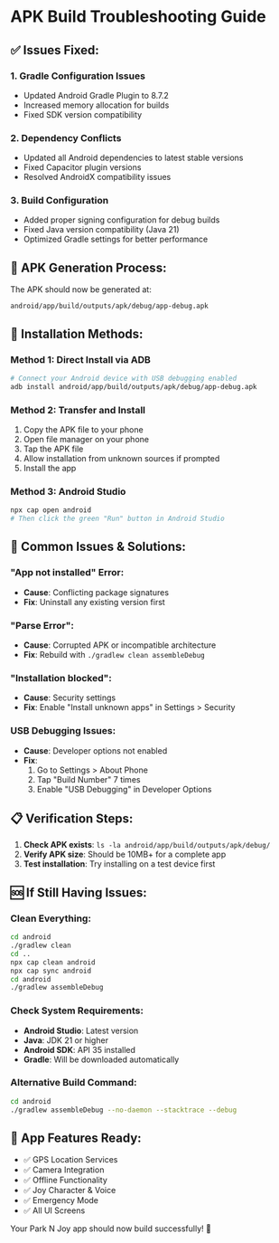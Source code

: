 # APK Build Troubleshooting Guide

## ✅ Issues Fixed:

### 1. **Gradle Configuration Issues**
- Updated Android Gradle Plugin to 8.7.2
- Increased memory allocation for builds
- Fixed SDK version compatibility

### 2. **Dependency Conflicts**
- Updated all Android dependencies to latest stable versions
- Fixed Capacitor plugin versions
- Resolved AndroidX compatibility issues

### 3. **Build Configuration**
- Added proper signing configuration for debug builds
- Fixed Java version compatibility (Java 21)
- Optimized Gradle settings for better performance

## 🚀 APK Generation Process:

The APK should now be generated at:
```
android/app/build/outputs/apk/debug/app-debug.apk
```

## 📱 Installation Methods:

### Method 1: Direct Install via ADB
```bash
# Connect your Android device with USB debugging enabled
adb install android/app/build/outputs/apk/debug/app-debug.apk
```

### Method 2: Transfer and Install
1. Copy the APK file to your phone
2. Open file manager on your phone
3. Tap the APK file
4. Allow installation from unknown sources if prompted
5. Install the app

### Method 3: Android Studio
```bash
npx cap open android
# Then click the green "Run" button in Android Studio
```

## 🔧 Common Issues & Solutions:

### "App not installed" Error:
- **Cause**: Conflicting package signatures
- **Fix**: Uninstall any existing version first

### "Parse Error":
- **Cause**: Corrupted APK or incompatible architecture
- **Fix**: Rebuild with `./gradlew clean assembleDebug`

### "Installation blocked":
- **Cause**: Security settings
- **Fix**: Enable "Install unknown apps" in Settings > Security

### USB Debugging Issues:
- **Cause**: Developer options not enabled
- **Fix**: 
  1. Go to Settings > About Phone
  2. Tap "Build Number" 7 times
  3. Enable "USB Debugging" in Developer Options

## 📋 Verification Steps:

1. **Check APK exists**: `ls -la android/app/build/outputs/apk/debug/`
2. **Verify APK size**: Should be 10MB+ for a complete app
3. **Test installation**: Try installing on a test device first

## 🆘 If Still Having Issues:

### Clean Everything:
```bash
cd android
./gradlew clean
cd ..
npx cap clean android
npx cap sync android
cd android
./gradlew assembleDebug
```

### Check System Requirements:
- **Android Studio**: Latest version
- **Java**: JDK 21 or higher
- **Android SDK**: API 35 installed
- **Gradle**: Will be downloaded automatically

### Alternative Build Command:
```bash
cd android
./gradlew assembleDebug --no-daemon --stacktrace --debug
```

## 📱 App Features Ready:
- ✅ GPS Location Services
- ✅ Camera Integration
- ✅ Offline Functionality
- ✅ Joy Character & Voice
- ✅ Emergency Mode
- ✅ All UI Screens

Your Park N Joy app should now build successfully! 🎉